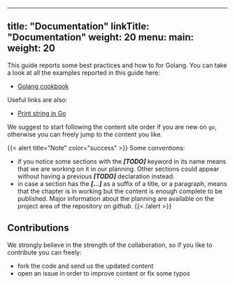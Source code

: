 
---
title: "Documentation"
linkTitle: "Documentation"
weight: 20
menu:
  main:
    weight: 20
---

This guide reports some best practices and how to for Golang. You can take a look at all the examples reported in this guide here:
- [Golang cookbook](https://github.com/mas2020-golang/go-language)

Useful links are also:
- [Print string in Go](https://golang.org/pkg/fmt/#hdr-Printing)

We suggest to start following the content site order if you are new on `go`, otherwise you can freely jump to the content
you like.

{{< alert title="Note" color="success" >}}
Some conventions:
- if you notice some sections with the **_[TODO]_** keyword in its name means that we are working on it in our planning. Other
sections could appear without having a previous **_[TODO]_** declaration instead.
- in case a section has the **_[...]_** as a suffix of a title, or a paragraph, means that the chapter is in working but the
content is enough complete to be published.
Major information about the planning are available on the project area of the repository on _github_.
{{< /alert >}}

## Contributions

We strongly believe in the strength of the collaboration, so if you like to contribute you can freely:
- fork the code and send us the updated content
- open an issue in order to improve content or fix some typos